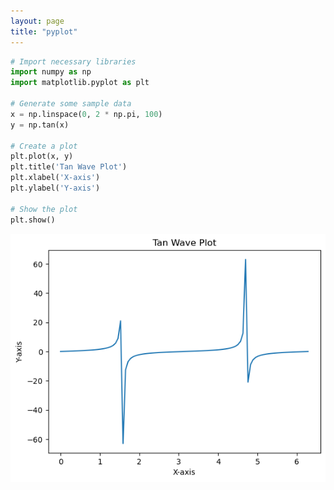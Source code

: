 ```yaml
---
layout: page
title: "pyplot"
---
```


```python
# Import necessary libraries
import numpy as np
import matplotlib.pyplot as plt

# Generate some sample data
x = np.linspace(0, 2 * np.pi, 100)
y = np.tan(x)

# Create a plot
plt.plot(x, y)
plt.title('Tan Wave Plot')
plt.xlabel('X-axis')
plt.ylabel('Y-axis')

# Show the plot
plt.show()
```


    
![png](/assets/output_0_0.png)
    



```python

```